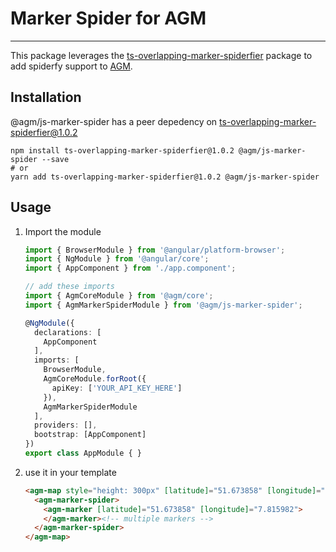 # Marker Spider for AGM

-----

This package leverages the [ts-overlapping-marker-spiderfier][ts-overlapping-marker-spiderfier] package
to add spiderfy support to [AGM][agm].

## Installation

@agm/js-marker-spider has a peer depedency on [ts-overlapping-marker-spiderfier@1.0.2][ts-overlapping-marker-spiderfier]

```shell
npm install ts-overlapping-marker-spiderfier@1.0.2 @agm/js-marker-spider --save
# or
yarn add ts-overlapping-marker-spiderfier@1.0.2 @agm/js-marker-spider
```

## Usage

1. Import the module

    ```typescript
    import { BrowserModule } from '@angular/platform-browser';
    import { NgModule } from '@angular/core';
    import { AppComponent } from './app.component';

    // add these imports
    import { AgmCoreModule } from '@agm/core';
    import { AgmMarkerSpiderModule } from '@agm/js-marker-spider';

    @NgModule({
      declarations: [
        AppComponent
      ],
      imports: [
        BrowserModule,
        AgmCoreModule.forRoot({
          apiKey: ['YOUR_API_KEY_HERE']
        }),
        AgmMarkerSpiderModule
      ],
      providers: [],
      bootstrap: [AppComponent]
    })
    export class AppModule { }
    ```
2. use it in your template

    ```html
    <agm-map style="height: 300px" [latitude]="51.673858" [longitude]="7.815982">
      <agm-marker-spider>
        <agm-marker [latitude]="51.673858" [longitude]="7.815982">
        </agm-marker><!-- multiple markers -->
      </agm-marker-spider>
    </agm-map>
    ```


[ts-overlapping-marker-spiderfier]: https://www.npmjs.com/package/ts-overlapping-marker-spiderfier
[agm]: https://angular-maps.com/

